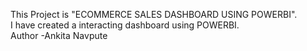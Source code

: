 This Project is "ECOMMERCE SALES DASHBOARD USING POWERBI".
<br>
I have created a interacting dashboard using POWERBI.
<br>
Author -Ankita Navpute  
